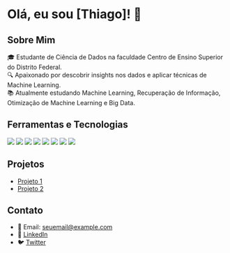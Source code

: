 # Olá, eu sou [Thiago]! 👋

## Sobre Mim
🎓 Estudante de Ciência de Dados na faculdade Centro de Ensino Superior do Distrito Federal.<br>
🔍 Apaixonado por descobrir insights nos dados e aplicar técnicas de Machine Learning.<br>
📚 Atualmente estudando Machine Learning, Recuperação de Informação, Otimização de Machine Learning e Big Data.<br>

## Ferramentas e Tecnologias
![](https://img.shields.io/badge/Code-Python-informational?style=flat&logo=python&logoColor=white&color=2bbc8a)
![](https://img.shields.io/badge/Code-R-informational?style=flat&logo=r&logoColor=white&color=2bbc8a)
![](https://img.shields.io/badge/Tools-Jupyter_Notebook-informational?style=flat&logo=jupyter&logoColor=white&color=2bbc8a)
![](https://img.shields.io/badge/Libraries-Pandas-informational?style=flat&logo=pandas&logoColor=white&color=2bbc8a)
![](https://img.shields.io/badge/Libraries-Numpy-informational?style=flat&logo=numpy&logoColor=white&color=2bbc8a)
![](https://img.shields.io/badge/Libraries-Scikit_Learn-informational?style=flat&logo=scikit-learn&logoColor=white&color=2bbc8a)
![](https://img.shields.io/badge/Visualization-Matplotlib-informational?style=flat&logo=matplotlib&logoColor=white&color=2bbc8a)
![](https://img.shields.io/badge/Visualization-Seaborn-informational?style=flat&logo=seaborn&logoColor=white&color=2bbc8a)

## Projetos
- [Projeto 1](link_do_projeto)
- [Projeto 2](link_do_projeto)

## Contato
- 📧 Email: seuemail@example.com
- 💼 [LinkedIn](https://www.linkedin.com/in/seu-perfil/)
- 🐦 [Twitter](https://twitter.com/seu_usuario)
